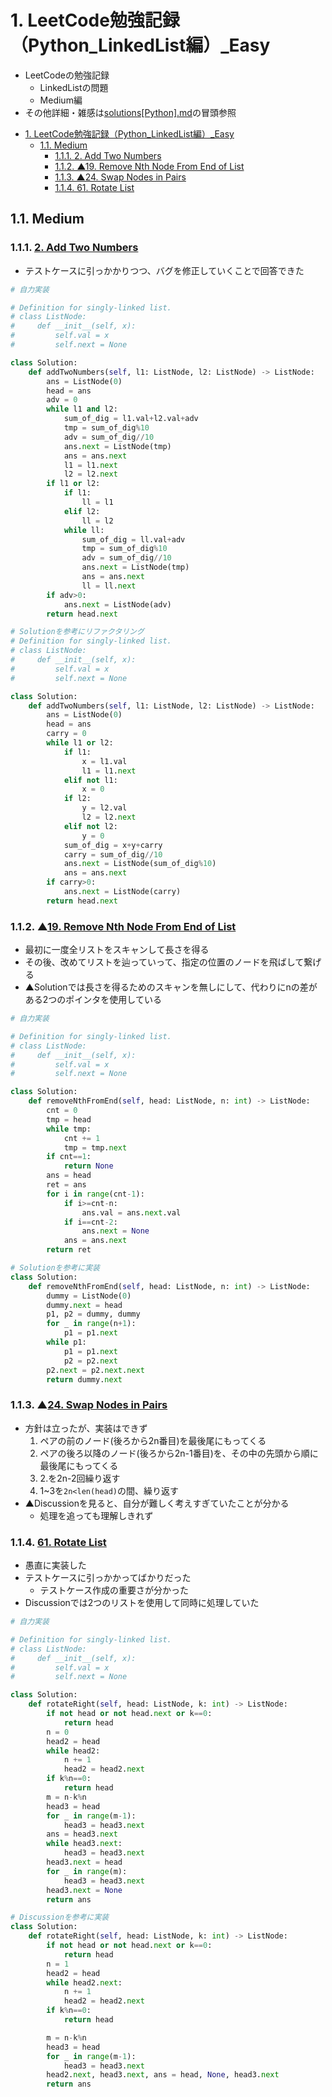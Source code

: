 # 1. LeetCode勉強記録（Python_LinkedList編）_Easy

- LeetCodeの勉強記録
    - LinkedListの問題
    - Medium編
- その他詳細・雑感は[solutions[Python].md](https://github.com/kokokocococo555/LeetCodeMemo/blob/master/solutions%5BPython%5D.md)の冒頭参照


<!-- TOC -->

- [1. LeetCode勉強記録（Python_LinkedList編）_Easy](#1-leetcode%E5%8B%89%E5%BC%B7%E8%A8%98%E9%8C%B2pythonlinkedlist%E7%B7%A8easy)
  - [1.1. Medium](#11-medium)
    - [1.1.1. 2. Add Two Numbers](#111-2-add-two-numbers)
    - [1.1.2. ▲19. Remove Nth Node From End of List](#112-%E2%96%B219-remove-nth-node-from-end-of-list)
    - [1.1.3. ▲24. Swap Nodes in Pairs](#113-%E2%96%B224-swap-nodes-in-pairs)
    - [1.1.4. 61. Rotate List](#114-61-rotate-list)

<!-- /TOC -->

## 1.1. Medium

### 1.1.1. [2. Add Two Numbers](https://leetcode.com/problems/add-two-numbers/)

- テストケースに引っかかりつつ、バグを修正していくことで回答できた

```python
# 自力実装

# Definition for singly-linked list.
# class ListNode:
#     def __init__(self, x):
#         self.val = x
#         self.next = None

class Solution:
    def addTwoNumbers(self, l1: ListNode, l2: ListNode) -> ListNode:
        ans = ListNode(0)
        head = ans
        adv = 0
        while l1 and l2:
            sum_of_dig = l1.val+l2.val+adv
            tmp = sum_of_dig%10
            adv = sum_of_dig//10
            ans.next = ListNode(tmp)
            ans = ans.next
            l1 = l1.next
            l2 = l2.next
        if l1 or l2:
            if l1:
                ll = l1
            elif l2:
                ll = l2
            while ll:
                sum_of_dig = ll.val+adv
                tmp = sum_of_dig%10
                adv = sum_of_dig//10
                ans.next = ListNode(tmp)
                ans = ans.next
                ll = ll.next
        if adv>0:
            ans.next = ListNode(adv)
        return head.next
```

```python
# Solutionを参考にリファクタリング
# Definition for singly-linked list.
# class ListNode:
#     def __init__(self, x):
#         self.val = x
#         self.next = None

class Solution:
    def addTwoNumbers(self, l1: ListNode, l2: ListNode) -> ListNode:
        ans = ListNode(0)
        head = ans
        carry = 0
        while l1 or l2:
            if l1:
                x = l1.val
                l1 = l1.next
            elif not l1:
                x = 0
            if l2:
                y = l2.val
                l2 = l2.next
            elif not l2:
                y = 0
            sum_of_dig = x+y+carry
            carry = sum_of_dig//10
            ans.next = ListNode(sum_of_dig%10)
            ans = ans.next
        if carry>0:
            ans.next = ListNode(carry)
        return head.next
```

### 1.1.2. ▲[19. Remove Nth Node From End of List](https://leetcode.com/problems/remove-nth-node-from-end-of-list/)

- 最初に一度全リストをスキャンして長さを得る
- その後、改めてリストを辿っていって、指定の位置のノードを飛ばして繋げる
- ▲Solutionでは長さを得るためのスキャンを無しにして、代わりにnの差がある2つのポインタを使用している

```python
# 自力実装

# Definition for singly-linked list.
# class ListNode:
#     def __init__(self, x):
#         self.val = x
#         self.next = None

class Solution:
    def removeNthFromEnd(self, head: ListNode, n: int) -> ListNode:
        cnt = 0
        tmp = head
        while tmp:
            cnt += 1
            tmp = tmp.next
        if cnt==1:
            return None
        ans = head
        ret = ans
        for i in range(cnt-1):
            if i>=cnt-n:
                ans.val = ans.next.val
            if i==cnt-2:
                ans.next = None
            ans = ans.next
        return ret
```

```python
# Solutionを参考に実装
class Solution:
    def removeNthFromEnd(self, head: ListNode, n: int) -> ListNode:
        dummy = ListNode(0)
        dummy.next = head
        p1, p2 = dummy, dummy
        for _ in range(n+1):
            p1 = p1.next
        while p1:
            p1 = p1.next
            p2 = p2.next
        p2.next = p2.next.next
        return dummy.next
```

### 1.1.3. ▲[24. Swap Nodes in Pairs](https://leetcode.com/problems/swap-nodes-in-pairs/)

- 方針は立ったが、実装はできず
    1. ペアの前のノード(後ろから2n番目)を最後尾にもってくる
    2. ペアの後ろ以降のノード(後ろから2n-1番目)を、その中の先頭から順に最後尾にもってくる
    3. 2.を2n-2回繰り返す
    4. 1~3を`2n<len(head)`の間、繰り返す
- ▲Discussionを見ると、自分が難しく考えすぎていたことが分かる
    - 処理を追っても理解しきれず

### 1.1.4. [61. Rotate List](https://leetcode.com/problems/rotate-list/)

- 愚直に実装した
- テストケースに引っかかってばかりだった
    - テストケース作成の重要さが分かった
- Discussionでは2つのリストを使用して同時に処理していた

```python
# 自力実装

# Definition for singly-linked list.
# class ListNode:
#     def __init__(self, x):
#         self.val = x
#         self.next = None

class Solution:
    def rotateRight(self, head: ListNode, k: int) -> ListNode:
        if not head or not head.next or k==0:
            return head
        n = 0
        head2 = head
        while head2:
            n += 1
            head2 = head2.next
        if k%n==0:
            return head
        m = n-k%n
        head3 = head
        for _ in range(m-1):
            head3 = head3.next
        ans = head3.next
        while head3.next:
            head3 = head3.next
        head3.next = head
        for _ in range(m):
            head3 = head3.next
        head3.next = None
        return ans
```

```python
# Discussionを参考に実装
class Solution:
    def rotateRight(self, head: ListNode, k: int) -> ListNode:
        if not head or not head.next or k==0:
            return head
        n = 1
        head2 = head
        while head2.next:
            n += 1
            head2 = head2.next
        if k%n==0:
            return head

        m = n-k%n
        head3 = head
        for _ in range(m-1):
            head3 = head3.next
        head2.next, head3.next, ans = head, None, head3.next
        return ans
```